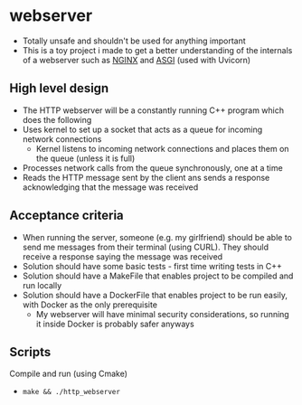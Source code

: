 # webserver
- Totally unsafe and shouldn't be used for anything important
- This is a toy project i made to get a better understanding of the internals of a webserver such as [NGINX](https://nginx.org/en/) and [ASGI](https://asgi.readthedocs.io/en/latest/introduction.html) (used with Uvicorn)

## High level design
- The HTTP webserver will be a constantly running C++ program which does the following
- Uses kernel to set up a socket that acts as a queue for incoming network connections
  - Kernel listens to incoming network connections and places them on the queue (unless it is full)
- Processes network calls from the queue synchronously, one at a time
- Reads the HTTP message sent by the client ans sends a response acknowledging that the message was received

## Acceptance criteria
- When running the server, someone (e.g. my girlfriend) should be able to send me messages from their terminal (using CURL). They should receive a response saying the message was received
- Solution should have some basic tests - first time writing tests in C++
- Solution should have a MakeFile that enables project to be compiled and run locally
- Solution should have a DockerFile that enables project to be run easily, with Docker as the only prerequisite
  - My webserver will have minimal security considerations, so running it inside Docker is probably safer anyways

## Scripts
Compile and run (using Cmake)
- `make && ./http_webserver`
